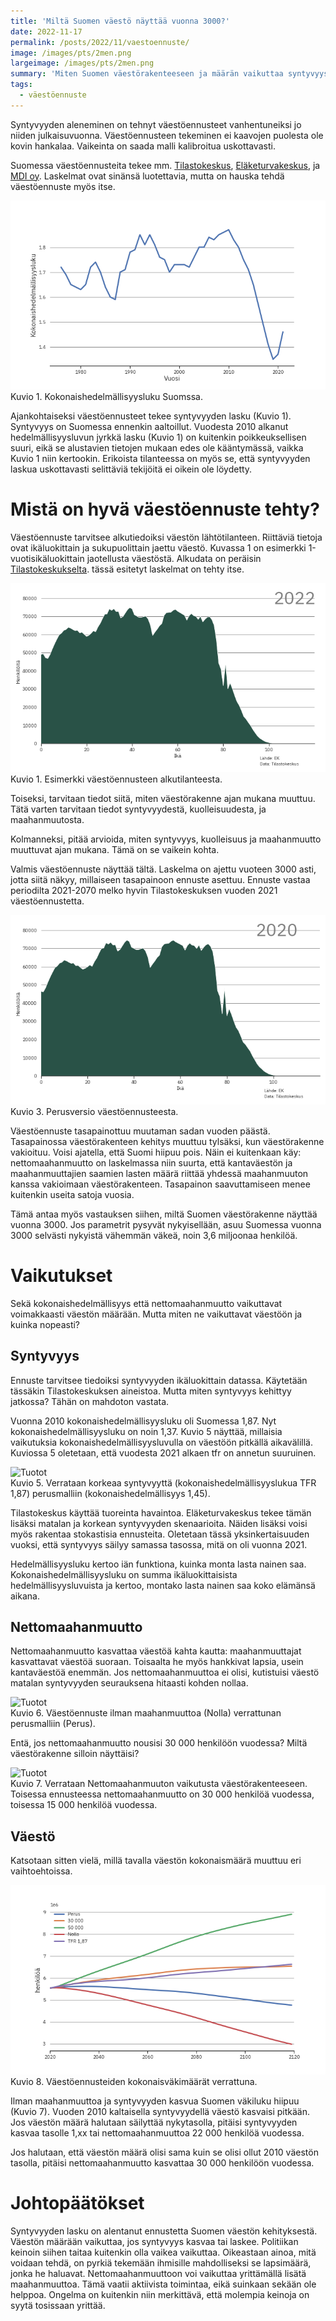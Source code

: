 ```yaml
---
title: 'Miltä Suomen väestö näyttää vuonna 3000?'
date: 2022-11-17
permalink: /posts/2022/11/vaestoennuste/
image: /images/pts/2men.png
largeimage: /images/pts/2men.png
summary: 'Miten Suomen väestörakenteeseen ja määrän vaikuttaa syntyvyys? Entä maahanmuutto? Ja millainen väestörakenne Suomessa on vuonna 3000?'
tags:
  - väestöennuste
---
```


Syntyvyyden aleneminen on tehnyt väestöennusteet vanhentuneiksi jo niiden julkaisuvuonna.
Väestöennusteen tekeminen ei kaavojen puolesta ole kovin hankalaa. Vaikeinta on saada malli
kalibroitua uskottavasti.

Suomessa väestöennusteita tekee mm. [Tilastokeskus](https://stat.fi/tilasto/vaenn), 
[Eläketurvakeskus](https://www.etk.fi/tutkimus-tilastot-ja-ennusteet/ennustelaskelmat/pitkan-aikavalin-laskelmat/), 
ja [MDI oy](https://www.mdi.fi/ennuste2040/). Laskelmat ovat sinänsä
luotettavia, mutta on hauska tehdä väestöennuste myös itse. 

![Tuotot](/images/demog/tfr.png)<br>
Kuvio 1. Kokonaishedelmällisyysluku Suomssa.

Ajankohtaiseksi väestöennusteet tekee syntyvyyden lasku (Kuvio 1). Syntyvyys on Suomessa ennenkin aaltoillut.
Vuodesta 2010 alkanut hedelmällisyysluvun jyrkkä lasku (Kuvio 1) on kuitenkin poikkeuksellisen suuri, eikä
se alustavien tietojen mukaan edes ole kääntymässä, vaikka Kuvio 1 niin kertookin. Erikoista tilanteessa on 
myös se, että syntyvyyden laskua uskottavasti selittäviä tekijöitä ei oikein ole löydetty.

Mistä on hyvä väestöennuste tehty?
=====

Väestöennuste tarvitsee alkutiedoiksi väestön lähtötilanteen. Riittäviä tietoja ovat
ikäluokittain ja sukupuolittain jaettu väestö. Kuvassa 1 on esimerkki 1-vuotisikäluokittain
jaotellusta väestöstä. Alkudata on peräisin [Tilastokeskukselta](https://stat.fi/).
tässä esitetyt laskelmat on tehty itse.

![Tuotot](/images/demog/baseline_stop2022.png)<br>
Kuvio 1. Esimerkki väestöennusteen alkutilanteesta.

Toiseksi, tarvitaan tiedot siitä, miten väestörakenne ajan mukana muuttuu. Tätä varten 
tarvitaan tiedot syntyvyydestä, kuolleisuudesta, ja maahanmuutosta. 

Kolmanneksi, pitää arvioida, miten syntyvyys, kuolleisuus ja maahanmuutto muuttuvat ajan mukana.
Tämä on se vaikein kohta. 

Valmis väestöennuste näyttää tältä. Laskelma on ajettu vuoteen 3000 asti, jotta siitä näkyy, millaiseen tasapainoon
ennuste asettuu. Ennuste vastaa periodilta 2021-2070 melko hyvin Tilastokeskuksen vuoden 2021 väestöennustetta.

![Tuotot](/images/demog/baseline.png)<br>
Kuvio 3. Perusversio väestöennusteesta.

Väestöennuste tasapainottuu muutaman sadan vuoden päästä. Tasapainossa väestörakenteen kehitys muuttuu tylsäksi, kun 
väestörakenne vakioituu. Voisi ajatella, että Suomi hiipuu pois. Näin ei kuitenkaan käy:
nettomaahanmuutto on laskelmassa niin suurta, että kantaväestön ja maahanmuuttajien saamien lasten määrä
riittää yhdessä maahanmuuton kanssa vakioimaan väestörakenteen. Tasapainon saavuttamiseen menee kuitenkin useita satoja vuosia.

Tämä antaa myös vastauksen siihen, miltä Suomen väestörakenne näyttää vuonna 3000. Jos parametrit pysyvät nykyisellään,
asuu Suomessa vuonna 3000 selvästi nykyistä vähemmän väkeä, noin 3,6 miljoonaa henkilöä.

Vaikutukset
======

Sekä kokonaishedelmällisyys että nettomaahanmuutto vaikuttavat voimakkaasti väestön määrään.
Mutta miten ne vaikuttavat väestöön ja kuinka nopeasti?

Syntyvyys
-----

Ennuste tarvitsee tiedoiksi syntyvyyden ikäluokittain datassa. Käytetään tässäkin Tilastokeskuksen aineistoa.
Mutta miten syntyvyys kehittyy jatkossa? Tähän on mahdoton vastata. 

Vuonna 2010 kokonaishedelmällisyysluku oli Suomessa 1,87. Nyt kokonaishedelmällisyysluku on noin 1,37. Kuvio 5 näyttää, millaisia
vaikutuksia kokonaishedelmällisyysluvulla on väestöön pitkällä aikavälillä. Kuviossa 5 oletetaan, että vuodesta 2021 alkaen
tfr on annetun suuruinen.

![Tuotot](/images/demog/comp.png)<br>
Kuvio 5. Verrataan korkeaa syntyvyyttä (kokonaishedelmällisyyslukua TFR 1,87) perusmalliin (kokonaishedelmällisyys 1,45). 

Tilastokeskus käyttää tuoreinta havaintoa. Eläketurvakeskus tekee tämän lisäksi matalan ja korkean syntyvyyden skenaarioita.
Näiden lisäksi voisi myös rakentaa stokastisia ennusteita. Oletetaan tässä yksinkertaisuuden vuoksi,
että syntyvyys säilyy samassa tasossa, mitä on oli vuonna 2021.

Hedelmällisyysluku kertoo iän funktiona, kuinka monta lasta nainen saa. Kokonaishedelmällisyysluku
on summa ikäluokittaisista hedelmällisyysluvuista ja kertoo, montako lasta nainen saa koko elämänsä aikana.

Nettomaahanmuutto
-----

Nettomaahanmuutto kasvattaa väestöä kahta kautta: maahanmuuttajat kasvattavat väestöä suoraan. Toisaalta he myös hankkivat
lapsia, usein kantaväestöä enemmän. Jos nettomaahanmuuttoa ei olisi, kutistuisi väestö matalan syntyvyyden seurauksena hitaasti kohden nollaa.

![Tuotot](/images/demog/compzero.png)<br>
Kuvio 6. Väestöennuste ilman maahanmuuttoa (Nolla) verrattunan perusmalliin (Perus).

Entä, jos nettomaahanmuutto nousisi 30 000 henkilöön vuodessa? Miltä väestörakenne silloin näyttäisi?

![Tuotot](/images/demog/comp2.png)<br>
Kuvio 7. Verrataan Nettomaahanmuuton vaikutusta väestörakenteeseen. Toisessa ennusteessa nettomaahanmuutto on 30 000 henkilöä vuodessa,
toisessa 15 000 henkilöä vuodessa.

Väestö
------

Katsotaan sitten vielä, millä tavalla väestön kokonaismäärä muuttuu eri vaihtoehtoissa.

![Tuotot](/images/demog/popcomp.png)<br>
Kuvio 8. Väestöennusteiden kokonaisväkimäärät verrattuna.

Ilman maahanmuuttoa ja syntyvyyden kasvua Suomen väkiluku hiipuu (Kuvio 7). Vuoden 2010 kaltaisella
syntyvyydellä väestö kasvaisi pitkään. Jos väestön määrä halutaan säilyttää nykytasolla, pitäisi
syntyvyyden kasvaa tasolle 1,xx tai nettomaahanmuuttoa 22 000 henkilöä vuodessa.

Jos halutaan, että väestön määrä olisi sama kuin se olisi ollut 2010 väestön tasolla, pitäisi nettomaahanmuutto
kasvattaa 30 000 henkilöön vuodessa.

Johtopäätökset
=====

Syntyvyyden lasku on alentanut ennustetta Suomen väestön kehityksestä. Väestön määrään
vaikuttaa, jos syntyvyys kasvaa tai laskee. Politiikan keinoin siihen taitaa kuitenkin olla vaikea vaikuttaa.
Oikeastaan ainoa, mitä voidaan tehdä, on pyrkiä tekemään ihmisille mahdolliseksi se lapsimäärä, jonka he haluavat.
Nettomaahanmuuttoon voi vaikuttaa yrittämällä lisätä maahanmuuttoa. Tämä vaatii aktiivista toimintaa, eikä suinkaan sekään ole
helppoa. Ongelma on kuitenkin niin merkittävä, että molempia keinoja on syytä tosissaan yrittää.
